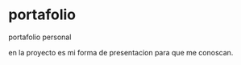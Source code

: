 # portafolio
portafolio personal  

en la proyecto es mi forma de presentacion para que me conoscan. 
